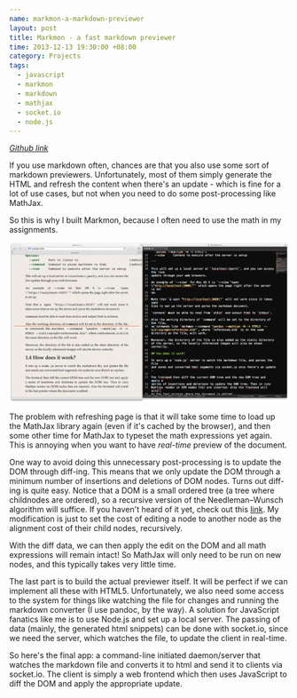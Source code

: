 ```yaml
--- 
name: markmon-a-markdown-previewer
layout: post
title: Markmon - a fast markdown previewer
time: 2013-12-13 19:30:00 +08:00
category: Projects
tags:
  - javascript
  - markmon
  - markdown
  - mathjax
  - socket.io
  - node.js
---
```


*[Github link](https://github.com/yyjhao/markmon)*

If you use markdown often, chances are that you also use some sort of markdown previewers. Unfortunately, most of them simply generate the HTML and refresh the content when there's an update - which is fine for a lot of use cases, but not when you need to do some post-processing like MathJax.

So this is why I built Markmon, because I often need to use the math in my assignments.

![](/images/markmon.png)

The problem with refreshing page is that it will take some time to load up the MathJax library again (even if it's cached by the browser), and then some other time for MathJax to typeset the math expressions yet again. This is annoying when you want to have *real-time* preview of the document.

One way to avoid doing this unnecessary post-processing is to update the DOM through diff-ing. This means that we only update the DOM through a minimum number of insertions and deletions of DOM nodes. Turns out diff-ing is quite easy. Notice that a DOM is a small ordered tree (a tree where childnodes are ordered), so a recursive version of the Needleman–Wunsch algorithm will suffice. If you haven't heard of it yet, check out this [link](http://en.wikipedia.org/wiki/Needleman-Wunsch_algorithm). My modification is just to set the cost of editing a node to another node as the alignment cost of their child nodes, recursively.

With the diff data, we can then apply the edit on the DOM and all math expressions will remain intact! So MathJax will only need to be run on new nodes, and this typically takes very little time.

The last part is to build the actual previewer itself. It will be perfect if we can implement all these with HTML5. Unfortunately, we also need some access to the system for things like watching the file for changes and running the markdown converter (I use pandoc, by the way). A solution for JavaScript fanatics like me is to use Node.js and set up a local server. The passing of data (mainly, the generated html snippets) can be done with socket.io, since we need the server, which watches the file, to update the client in real-time.

So here's the final app: a command-line initiated daemon/server that watches the markdown file and converts it to html and send it to clients via socket.io. The client is simply a web frontend which then uses JavaScript to diff the DOM and apply the appropriate update. 

